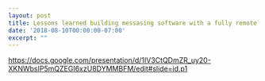 ```yaml
---
layout: post
title: Lessons learned building messasing software with a fully remote team
date: '2018-08-10T00:00:00-07:00'
excerpt: ""
---
```


https://docs.google.com/presentation/d/1IV3CtQDmZR_uy20-XKNWbsIP5mQZEGI6xzU8DYMMBFM/edit#slide=id.p1